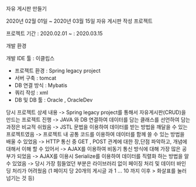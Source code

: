 
자유 게시판 만들기

2020년 02월 01일 ~ 2020년 03월 15일 자유 게시판 작성 프로젝트

프로젝트 기간 : 2020.02.01 ~ : 2020.03.15

개발 환경

개발 IDE 툴  : 이클립스
 - 프로젝트 환경 : Spring legacy project
 - 서버 구축     : tomcat  
 - DB 연결 방식  : Mybatis
 - 쿼리 작성     : xml
 - DB 및 DB 툴  : Oracle , OracleDev

당시 프로젝트 상세 내용
 -> Spring legacy project를 통해서 자유게시판(CRUD)을 만드는 프로젝트 진행
 -> JAVA 와 DB 연결하여 데이터를 담는 클래스를 선언하여 담는 과정은 비교적 쉬웠음
 -> JSTL 문법을 이용하여 데이터를 받는 방법을 깨달을 수 있는 프로젝트였음
 -> 프로젝트 내 공통 코드를 이용하여 데이터를 함께 쓸 수 있는 방법을 배울 수 있었음
 -> HTTP 통신 중 GET , POST 관계에 대한 장,단점 파악하고, 개념에 대해서 이해 할 수 있어서 
 -> AJAX를 이용하여 비동기 통신 방식에 대해 가장 많은 공부가 되었음
 -> AJAX를 이용시 Serialize를 이용하여 데이터를 직렬화 하는 방법을 알 수 있었음
 -> 당시 가장 힘들었던 부분은 라이브러리 없이 페이징 처리 및 데이터 바인딩 처리가 어려웠음 (1 페이지 당 20개의 게시글 과 1 ... 10 까지 이후 > 화살표를 눌러 넘기는 것 등)
 
